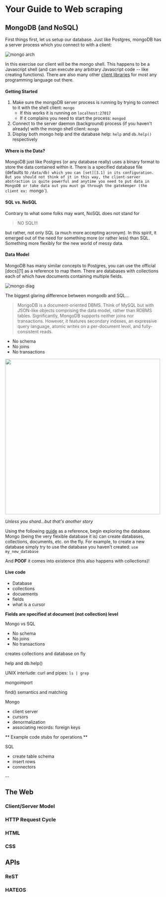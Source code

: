 # Your Guide to Web scraping

## MongoDB (and NoSQL)

First things first, let us setup our database.  Just like Postgres, mongoDB has a server process which you connect to with a client:

![mongo arch][3]

In this exercise our client will be the mongo shell.  This happens to be a Javascript shell (and can execute any arbitrary Javascript code -- like creating functions). There are also many other [client libraries][4] for most any programming language out there.

#### Getting Started

1. Make sure the mongoDB server process is running by trying to connect to it with the shell client: `mongo`
    * If this works it is running on `localhost:27017`
    * If it complains you need to start the process: `mongod`
2. Connect to the server daemon (background) process (if you haven't already) with the mongo shell client: `mongo`
3. Display both mongo help and the database help: `help` and `db.help()` respectively

#### Where is the Data?

MongoDB just like Postgres (or any database really) uses a binary format to store the data contained within it.  There is a specified database file (defaults to `/data/db) which you can [set][3.1] in its configuration.  But you should not think of it in this way, the client-server abstraction is quite powerful and anytime you need to put data in MongoDB or take data out you must go through the gatekeeper (the client ex: `mongo`).

#### SQL vs. NoSQL

Contrary to what some folks may want, NoSQL does not stand for

> NO SQL!!!

but rather, not only SQL (a much more accepting acronym).  In this spirit, it emerged out of the need for something more (or rather less) than SQL.  Something more flexibly for the new world of messy data.

#### Data Model

MongoDB has many similar concepts to Postgres, you can use the official [docs][1] as a reference to map them.  There are databases with collections each of which have documents containing multiple fields.

![mongo diag][5]

The biggest glaring difference between mongodb and SQL...

> MongoDB is a document-oriented DBMS. Think of MySQL but with JSON-like objects comprising the data model, rather than RDBMS tables. Significantly, MongoDB supports neither joins nor transactions. However, it features secondary indexes, an expressive query language, atomic writes on a per-document level, and fully-consistent reads.

* No schema
* No joins
* No transactions

<img src="http://www.thevisualist.org/wp-content/uploads/2013/05/Butcher_GodsMasters_HighRes.jpg" height=500>

_Unless you shard...but that's another story_

Using the following [guide][6] as a reference, begin exploring the database. Mongo (being the very flexible database it is) can create databases, collections, documents, etc. on the fly.  For example, to create a new database simply try to use the database you haven't created: `use my_new_database`

And __POOF__ it comes into existence (this also happens with collections)!

#### Live code



* Database
* collections
* docuements
* fields
* what is a cursor

__Fields are specified at document (not collection) level__

Mongo vs SQL

* No schema
* No joins
* No transactions

creates collections and database on fly

help
and db.help()
<tab> <tab>

UNIX interlude: curl and pipes: `ls | grep`

mongoimport

find() semantics and matching

Mongo
* client server
* cursors
* denormalization
* associating records: foreign keys

** Example code stubs for operations **

SQL
* create table schema
* insert rows
* connectors



--


## The Web

### Client/Server Model
### HTTP Request Cycle

### HTML

### CSS

## APIs

### ReST

### HATEOS



[3]: http://www.infoq.com/resource/articles/mongodb-java-php-python/en/resources/non-sharded-client-connection.png
[3.1]: http://stackoverflow.com/a/7287459
[4]: http://docs.mongodb.org/ecosystem/drivers/
[5]: http://assets.zipfianacademy.com/data/images/mongo_diagram.png
[6]: http://docs.mongodb.org/manual/tutorial/getting-started/

